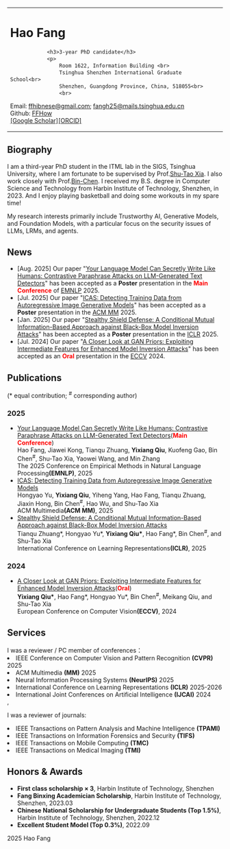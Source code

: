 <head>
	<meta http-equiv="Content-Type" content="text/html; charset=utf-8">
	<meta name="description" content="Hao Fang's homepage">
	<link rel="stylesheet" href="./jemdoc.css" type="text/css">
	<title>Hao Fang</title>
</head>


<body>

<div id="layout-content" style="margin-top:25px">

<table>
	<tbody>
		<tr>
			<td width="670">
				<div id="toptitle">					
					<h1>Hao Fang &nbsp;</div>

				<h3>3-year PhD candidate</h3>  
				<p>
					Room 1622, Information Building <br>
					Tsinghua Shenzhen International Graduate School<br>
					Shenzhen, Guangdong Province, China, 518055<br>
					<br>
Email:  <a href="mailto:ffhibnese@gmail.com">ffhibnese@gmail.com</a>; <a href="mailto:fangh25@mails.tsinghua.edu.cn">fangh25@mails.tsinghua.edu.cn</a> <br>
Github: <a href="[https://github.com/final-solution](https://github.com/ffhibnese)">FFHow</a> <br>
<a href="[https://scholar.google.com/citations?hl=zh-CN&user=kxotrxgAAAAJ](https://scholar.google.com/citations?user=12237G0AAAAJ&hl=zh-CN)">[Google Scholar]</a><a href="https://orcid.org/0009-0004-0271-6579">[ORCID]</a><br>
				</p>
			</td>
			<td>
				<img src="./IMG_2013(20221209-204634).JPG" border="0" width="200">
			</td>
		</tr><tr>
	</tr></tbody>
</table>
<h2>Biography</h2>
<p>
	I am a third-year PhD student in the ITML lab in the SIGS, Tsinghua University, where I am fortunate to be supervised by Prof.<a href="https://www.sigs.tsinghua.edu.cn/xst/list.htm">Shu-Tao Xia</a>. I also work closely with Prof.<a href="https://binchen2021.github.io">Bin-Chen</a>. I received my B.S. degree in Computer Science and Technology from Harbin Institute of Technology, Shenzhen, in 2023. 
And I enjoy playing basketball and doing some workouts in my spare time! 
</p>
<p>
	My research interests primarily include Trustworthy AI, Generative Models, and Foundation Models, with a particular focus on the security issues of LLMs, LRMs, and agents.
</p>
<h2>News</h2>

<ul>
	  <li>
	 [Aug. 2025] Our paper "<a href='https://arxiv.org/abs/2505.15337'>Your Language Model Can Secretly Write Like Humans: Contrastive Paraphrase Attacks on LLM-Generated Text Detectors</a>" has been accepted as a <strong>Poster</strong> presentation in the <font color="#FF0000"><strong>Main Conference</strong></font> of <a href="https://2025.emnlp.org/">EMNLP</a> 2025.
      </li>
      <li>
	 [Jul. 2025] Our paper "<a href='https://arxiv.org/abs/2507.05068'>ICAS: Detecting Training Data from Autoregressive Image Generative Models</a>" has been accepted as a <strong>Poster</strong> presentation in the <a href="https://acmmm2025.org/">ACM MM</a> 2025.
      </li>
      <li>
	 [Jan. 2025] Our paper "<a href='https://openreview.net/pdf?id=p0DjhjPXl3'>Stealthy Shield Defense: A Conditional Mutual Information-Based Approach against Black-Box Model Inversion Attacks</a>" has been accepted as a <strong>Poster</strong> presentation in the <a href="https://www.iclr.cc/Conferences/2025">ICLR</a> 2025.
      </li>
      <li>
	 [Jul. 2024] Our paper "<a href='https://arxiv.org/abs/2407.13863'>A Closer Look at GAN Priors: Exploiting Intermediate Features for Enhanced Model Inversion Attacks</a>" has been accepted as an <font color="#FF0000"><strong>Oral</strong></font> presentation in the <a href="https://eccv2024.ecva.net/">ECCV</a> 2024.
      </li>
</ul>

<h2>Publications</h2>

(* equal contribution; <sup>#</sup> corresponding author)
<h3>2025</h3>
<ul>
	<li>
		<a href='https://arxiv.org/abs/2505.15337'>Your Language Model Can Secretly Write Like Humans: Contrastive Paraphrase Attacks on LLM-Generated Text Detectors</a>(<font color="#FF0000"><strong>Main Conference</strong></font>)<br>
         Hao Fang, Jiawei Kong, Tianqu Zhuang, <strong>Yixiang Qiu</strong>, Kuofeng Gao, Bin Chen<sup>#</sup>, Shu-Tao Xia, Yaowei Wang, and Min Zhang<br>
         The 2025 Conference on Empirical Methods in Natural Language Processing<strong>(EMNLP)</strong>, 2025<br>
	</li>	
	<li>
         <a href='https://arxiv.org/abs/2507.05068'>ICAS: Detecting Training Data from Autoregressive Image Generative Models</a><br>
         Hongyao Yu, <strong>Yixiang Qiu</strong>, Yiheng Yang, Hao Fang, Tianqu Zhuang, Jiaxin Hong, Bin Chen<sup>#</sup>, Hao Wu, and Shu-Tao Xia<br>
         ACM Multimedia<strong>(ACM MM)</strong>, 2025<br>
   	</li>
	<li>
         <a href='https://openreview.net/pdf?id=p0DjhjPXl3'>Stealthy Shield Defense: A Conditional Mutual Information-Based Approach against Black-Box Model Inversion Attacks</a><br>
         Tianqu Zhuang*, Hongyao Yu*, <strong>Yixiang Qiu*</strong>, Hao Fang*, Bin Chen<sup>#</sup>, and Shu-Tao Xia<br>
         International Conference on Learning Representations<strong>(ICLR)</strong>, 2025<br>
   	</li>
</ul>

<h3>2024</h3>
<ul>
	<li>
         <a href='https://arxiv.org/abs/2407.13863'>A Closer Look at GAN Priors: Exploiting Intermediate Features for Enhanced Model Inversion Attacks</a>(<font color="#FF0000"><strong>Oral</strong></font>)<br>
         <strong>Yixiang Qiu*</strong>, Hao Fang*, Hongyao Yu*, Bin Chen<sup>#</sup>, Meikang Qiu, and Shu-Tao Xia<br>
         European Conference on Computer Vision<strong>(ECCV)</strong>, 2024<br>
   	</li>
</ul>

<h2>Services</h2>
I was a reviewer / PC member of conferences：
<li>IEEE Conference on Computer Vision and Pattern Recognition <strong>(CVPR)</strong> 2025</li>
<li>ACM Multimedia <strong>(MM)</strong> 2025</li>
<li>Neural Information Processing Systems <strong>(NeurIPS)</strong> 2025</li>
<li>International Conference on Learning Representations <strong>(ICLR)</strong> 2025-2026</li>
<li>International Joint Conferences on Artificial Intelligence <strong>(IJCAI)</strong> 2024</li>
, 

I was a reviewer of journals:
<li>IEEE Transactions on Pattern Analysis and Machine Intelligence <strong>(TPAMI)</strong></li>
<li>IEEE Transactions on Information Forensics and Security <strong>(TIFS)</strong></li>
<li>IEEE Transactions on Mobile Computing <strong>(TMC)</strong></li>
<li>IEEE Transactions on Medical Imaging <strong>(TMI)</strong></li>


<!--<h2>Competitions</h2>-->

<h2>Honors &amp; Awards</h2>
<ul>
	<li> <strong>First class scholarship × 3</strong>, Harbin Institute of Technology, Shenzhen</li>
	<li> <strong>Fang Binxing Academician Scholarship</strong>, Harbin Institute of Technology, Shenzhen, 2023.03</li>
	<li> <strong>Chinese National Scholarship for Undergraduate Students (Top 1.5%)</strong>, Harbin Institute of Technology, Shenzhen, 2022.12</li>
	<li> <strong>Excellent Student Model (Top 0.3%)</strong>, 2022.09</li>
  
</ul>

<div id="footer">
	<div id="footer-text"></div>
</div>
2025 Hao Fang<br>
</body></html>
